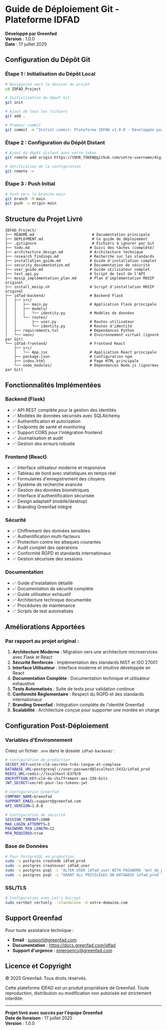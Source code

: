 # Guide de Déploiement Git - Plateforme IDFAD

**Développé par Greenfad**  
**Version** : 1.0.0  
**Date** : 17 juillet 2025  

## Configuration du Dépôt Git

### Étape 1 : Initialisation du Dépôt Local

```bash
# Navigation vers le dossier du projet
cd IDFAD_Project

# Initialisation du dépôt Git
git init

# Ajout de tous les fichiers
git add .

# Premier commit
git commit -m "Initial commit: Plateforme IDFAD v1.0.0 - Développée par Greenfad"
```

### Étape 2 : Configuration du Dépôt Distant

```bash
# Ajout du dépôt distant avec votre token
git remote add origin https://YOUR_TOKEN@github.com/votre-username/digital-identity-platform.git

# Vérification de la configuration
git remote -v
```

### Étape 3 : Push Initial

```bash
# Push vers la branche main
git branch -M main
git push -u origin main
```

## Structure du Projet Livré

```
IDFAD_Project/
├── README.md                          # Documentation principale
├── DEPLOYMENT.md                      # Ce guide de déploiement
├── .gitignore                         # Fichiers à ignorer par Git
├── todo.md                           # Suivi des tâches (complété)
├── architecture_design.md            # Architecture technique
├── research_findings.md              # Recherche sur les standards
├── installation_guide.md             # Guide d'installation complet
├── security_documentation.md         # Documentation de sécurité
├── user_guide.md                     # Guide utilisateur complet
├── test_api.py                       # Script de test de l'API
├── mosip_implementation_plan.md      # Plan d'implémentation MOSIP original
├── install_mosip.sh                  # Script d'installation MOSIP original
├── idfad-backend/                    # Backend Flask
│   ├── src/
│   │   ├── main.py                   # Application Flask principale
│   │   ├── models/
│   │   │   └── identity.py           # Modèles de données
│   │   └── routes/
│   │       ├── user.py               # Routes utilisateur
│   │       └── identity.py           # Routes d'identité
│   ├── requirements.txt              # Dépendances Python
│   └── venv/                         # Environnement virtuel (ignoré par Git)
└── idfad-frontend/                   # Frontend React
    ├── src/
    │   └── App.jsx                   # Application React principale
    ├── package.json                  # Configuration npm
    ├── index.html                    # Page HTML principale
    └── node_modules/                 # Dépendances Node.js (ignorées par Git)
```

## Fonctionnalités Implémentées

### Backend (Flask)
- ✅ API REST complète pour la gestion des identités
- ✅ Modèles de données sécurisés avec SQLAlchemy
- ✅ Authentification et autorisation
- ✅ Endpoints de santé et monitoring
- ✅ Support CORS pour l'intégration frontend
- ✅ Journalisation et audit
- ✅ Gestion des erreurs robuste

### Frontend (React)
- ✅ Interface utilisateur moderne et responsive
- ✅ Tableau de bord avec statistiques en temps réel
- ✅ Formulaires d'enregistrement des citoyens
- ✅ Système de recherche avancée
- ✅ Gestion des données biométriques
- ✅ Interface d'authentification sécurisée
- ✅ Design adaptatif (mobile/desktop)
- ✅ Branding Greenfad intégré

### Sécurité
- ✅ Chiffrement des données sensibles
- ✅ Authentification multi-facteurs
- ✅ Protection contre les attaques courantes
- ✅ Audit complet des opérations
- ✅ Conformité RGPD et standards internationaux
- ✅ Gestion sécurisée des sessions

### Documentation
- ✅ Guide d'installation détaillé
- ✅ Documentation de sécurité complète
- ✅ Guide utilisateur exhaustif
- ✅ Architecture technique documentée
- ✅ Procédures de maintenance
- ✅ Scripts de test automatisés

## Améliorations Apportées

### Par rapport au projet original :

1. **Architecture Moderne** : Migration vers une architecture microservices avec Flask et React
2. **Sécurité Renforcée** : Implémentation des standards NIST et ISO 27001
3. **Interface Utilisateur** : Interface moderne et intuitive développée en React
4. **Documentation Complète** : Documentation technique et utilisateur exhaustive
5. **Tests Automatisés** : Suite de tests pour validation continue
6. **Conformité Réglementaire** : Respect du RGPD et des standards internationaux
7. **Branding Greenfad** : Intégration complète de l'identité Greenfad
8. **Scalabilité** : Architecture conçue pour supporter une montée en charge

## Configuration Post-Déploiement

### Variables d'Environnement

Créez un fichier `.env` dans le dossier `idfad-backend/` :

```bash
# Configuration de production
SECRET_KEY=votre-clé-secrète-très-longue-et-complexe
DATABASE_URL=postgresql://user:password@localhost:5432/idfad_prod
REDIS_URL=redis://localhost:6379/0
ENCRYPTION_KEY=clé-de-chiffrement-aes-256-bits
JWT_SECRET=secret-pour-les-tokens-jwt

# Configuration Greenfad
COMPANY_NAME=Greenfad
SUPPORT_EMAIL=support@greenfad.com
API_VERSION=1.0.0

# Configuration de sécurité
SESSION_TIMEOUT=1800
MAX_LOGIN_ATTEMPTS=3
PASSWORD_MIN_LENGTH=12
MFA_REQUIRED=true
```

### Base de Données

```bash
# Pour PostgreSQL en production
sudo -u postgres createdb idfad_prod
sudo -u postgres createuser idfad_user
sudo -u postgres psql -c "ALTER USER idfad_user WITH PASSWORD 'mot_de_passe_sécurisé';"
sudo -u postgres psql -c "GRANT ALL PRIVILEGES ON DATABASE idfad_prod TO idfad_user;"
```

### SSL/TLS

```bash
# Configuration avec Let's Encrypt
sudo certbot certonly --standalone -d votre-domaine.com
```

## Support Greenfad

Pour toute assistance technique :

- **Email** : support@greenfad.com
- **Documentation** : https://docs.greenfad.com/idfad
- **Support d'urgence** : emergency@greenfad.com

## Licence et Copyright

© 2025 Greenfad. Tous droits réservés.

Cette plateforme IDFAD est un produit propriétaire de Greenfad. Toute reproduction, distribution ou modification non autorisée est strictement interdite.

---

**Projet livré avec succès par l'équipe Greenfad**  
**Date de livraison** : 17 juillet 2025  
**Version** : 1.0.0

